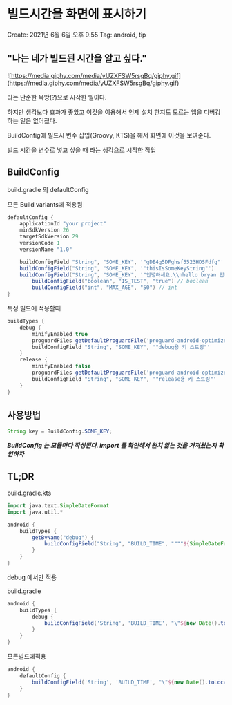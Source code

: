 # 빌드시간을 화면에 표시하기

Create: 2021년 6월 6일 오후 9:55
Tag: android, tip

## "나는 네가 빌드된 시간을 알고 싶다."

![https://media.giphy.com/media/yUZXFSW5rsgBq/giphy.gif](https://media.giphy.com/media/yUZXFSW5rsgBq/giphy.gif)

라는 단순한 욕망(?)으로 시작한 일이다.

하지만 생각보다 효과가 좋았고 이것을 이용해서 언제 설치 한지도 모르는 앱을 디버깅 하는 일은 없어졌다. 

BuildConfig에 빌드시 변수 삽입(Groovy, KTS)을 해서 화면에 이것을 보여준다.

빌드 시간을 변수로 넣고 싶을 때 라는 생각으로 시작한 작업 

## BuildConfig

build.gradle 의 defaultConfig

모든 Build variants에 적용됨

```groovy
defaultConfig {
    applicationId "your project"
    minSdkVersion 26
    targetSdkVersion 29
    versionCode 1
    versionName "1.0"

    buildConfigField "String", "SOME_KEY", '"gDE4g5DFghsf5523HDSFdfg"'
    buildConfigField("String", "SOME_KEY", '"thisIsSomeKeyString"')
    buildConfigField("String", "SOME_KEY", '"안녕하세요.\\nhello bryan 입니다."')
		buildConfigField("boolean", "IS_TEST", "true") // boolean
		buildConfigField("int", "MAX_AGE", "50") // int
}
```

특정 빌드에 적용할때

```groovy
buildTypes {
    debug {
        minifyEnabled true
        proguardFiles getDefaultProguardFile('proguard-android-optimize.txt'), 'proguard-debug.pro'
        buildConfigField "String", "SOME_KEY", '"debug용 키 스트링"'
    }
    release {
        minifyEnabled false
        proguardFiles getDefaultProguardFile('proguard-android-optimize.txt'), 'proguard-rules.pro'
        buildConfigField "String", "SOME_KEY", '"release용 키 스트링"'
    }
}
```

## 사용방법

```java
String key = BuildConfig.SOME_KEY;
```

***BuildConfig 는 모듈마다 작성된다. import 를 확인해서 원치 않는 것을 가져왔는지 확인하자***

## TL;DR

build.gradle.kts

```groovy
import java.text.SimpleDateFormat
import java.util.*

android {
    buildTypes {
        getByName("debug") {
            buildConfigField("String", "BUILD_TIME", """"${SimpleDateFormat("MM.dd HH:mm").format(Date())}"""")
        }
    }
}
```

debug 에서만 적용

build.gradle

```groovy
android {
    buildTypes {
        debug {
            buildConfigField('String', 'BUILD_TIME', "\"${new Date().toLocalDateTime()}\"")
        }
    }
}
```

모든빌드에적용

```groovy
android {
    defaultConfig {
        buildConfigField('String', 'BUILD_TIME', "\"${new Date().toLocalDateTime()}\"")
    }
}
```